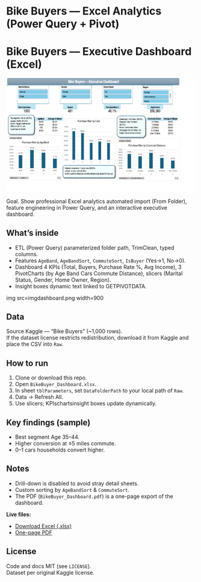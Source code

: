 # Bike Buyers — Excel Analytics (Power Query + Pivot)
# Bike Buyers — Executive Dashboard (Excel)

![Dashboard preview](img/dashboard.png)


Goal. Show professional Excel analytics automated import (From Folder), feature engineering in Power Query, and an interactive executive dashboard.

## What’s inside
- ETL (Power Query) parameterized folder path, TrimClean, typed columns.
- Features `AgeBand`, `AgeBandSort`, `CommuteSort`, `IsBuyer` (Yes→1, No→0).
- Dashboard 4 KPIs (Total, Buyers, Purchase Rate %, Avg Income), 3 PivotCharts (by Age Band  Cars  Commute Distance), slicers (Marital Status, Gender, Home Owner, Region).
- Insight boxes dynamic text linked to GETPIVOTDATA.

img src=imgdashboard.png width=900 

## Data
Source Kaggle — “Bike Buyers” (~1,000 rows).  
 If the dataset license restricts redistribution, download it from Kaggle and place the CSV into `Raw`.

## How to run
1. Clone or download this repo.  
2. Open `BikeBuyer_Dashboard.xlsx`.  
3. In sheet `tblParameters`, set `DataFolderPath` to your local path of `Raw`.  
4. Data → Refresh All.  
5. Use slicers; KPIschartsinsight boxes update dynamically.

## Key findings (sample)
- Best segment Age 35–44.  
- Higher conversion at ≤5 miles commute.  
- 0–1 cars households convert higher.

## Notes
- Drill-down is disabled to avoid stray detail sheets.
- Custom sorting by `AgeBandSort` & `CommuteSort`.
- The PDF (`BikeBuyer_Dashboard.pdf`) is a one-page export of the dashboard.

**Live files:**  
- [Download Excel (.xlsx)](BikeBuyer_Dashboard.xlsx)  
- [One-page PDF](BikeBuyer_Dashboard.pdf)



## License
Code and docs MIT (see `LICENSE`).  
Dataset per original Kaggle license.
